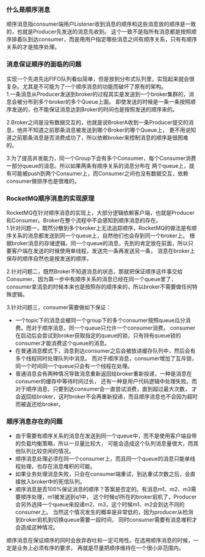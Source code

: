 ### 什么是顺序消息
顺序消息指consumer端用户Listener收到消息的顺序和这些消息放的顺序是一致的，也就是Producer先发送的消息先收到。
这个一致不是指所有消息都是按照顺序排着队到达consumer，而是用用户指定哪些消息之间有顺序关系，只有有顺序关系的才是按序处理。   

### 消息保证顺序的面临的问题
实现一个先进先出FIFO队列看似简单，但是放到分布式队列里，实现起来就会很复杂。尤其是不可能为了一个顺序消息的功能而破坏了原有的架构。   
1.一条消息从Producer发送到broker的过程其实是发送到一个broker集群的，消息会被分布到多个broker的多个Queue上面。
即使发送的时候是一条一条按照顺序发送的，也不能保证消息达到Broker的时间也是按照发送的顺序来的。   

2.Broker之间是没有数据交互的，也就是说BrokerA收到一条Producer提交的消息，他并不知道之前那条消息被发送到哪个Broker的哪个Queue上，
更不用说知道之前那条消息是否消费成功了，所以依赖broker来控制消息的顺序是很困难的。  

3.为了提高并发能力，同一个Group下会有多个Consumer，每个Consumer消费一部分queue的消息。所以如果两条有顺序关系的消息分布在
两个queue上，就有可能被push到两个Consumer上，而Consumer之间也没有数据交互，依赖consumer做排序也是很难的。    

### RocketMQ顺序消息的实现原理
RocketMQ在针对顺序消息的实现上，大部分逻辑依赖客户端，也就是Producer和Consumer。Broker在整个流程中不会感知到顺序消息的存在。   
1.针对问题一，既然分散到多个broker上无法追踪顺序，RocketMQ的做法是有顺序关系的消息都发送到同一个queue上，自然他们也会存到同一个broker上。
根据broker消息的存储逻辑，同一个queue的消息，先到的肯定放在前面，所以只要客户端在发送的时候使用单线程，发送完一条再发送另一条，
消息在broker上保存的顺序自然也是按发送的顺序。   

2.针对问题二，既然Broker不知道消息的状态，那就把保证顺序这件事交给Consumer，因为第一步中有顺序关系的消息已经在同一个queue里了，
consumer拿消息的时候本来也是按照存的顺序来的，所以broker不需要做任何特殊逻辑。   

3.针对问题三，consumer需要做如下保证：   
- 一个topic下的消息会被同一个group下的多个consumer按照queue瓜分消费。而对于顺序消息，同一个queue只允许一个consumer消费。
consumer在启动后会尝试到broker获取指定的queue的锁，只有持有queue锁的consumer才能消费这个queue的消息。  
- 在普通消息模式下，消息到达consumer之后会被放进缓存队列中，然后会有多个线程同时处理队列中消息。
而对于顺序消息，consumer增加了互斥锁，同一个时间同一个queue只会有一个线程在处理。   
- 普通消息会有两种情况导致消息重新返回给broker重新投递，一种是消息在consumer的缓存中等待时间过长，
还有一种是用户代码逻辑中处理失败。而对于顺序消息，只要到达consumer会一直尝试消费，直到超过最大次数，
才会返回给broker，这时broker不会再重新投递，而且顺序消息也不会因为超时而被返还给broker。   

### 顺序消息存在的问题
- 由于需要有顺序关系的消息在发送到同一个queue中，而不是使用客户端自带的负载均衡策略，所以一旦量比较大，
可能会造成这个队列消息量很大，而其他队列比较空闲的情况。   
- 顺序消息处理必须在同一个consumer上，而且同一个queue的消息只能单线程处理，也存在消息堆积的可能。    
- 如果业务处理消息失败，只会在consumer端重试，到达重试次数之后，会直接放入broker中的死信队列。  
- 顺序消息是否100%保证消息的顺序？答案是否定的。有消息m1、m2、m3需要顺序处理，m1被发送到q1中，
这个时候q1所在的broker宕机了，Producer会另外选择一个queue来投递m2、m3，这个时候m1、m2会到达不同的consumer上。
当然这个情况发生的概率是非常低的，因为producer从检测到broker宕机到切换queue需要一段时间，
同时consumer需要有消息堆积才会造成这种情况。   

顺序消息在保证顺序的同时会放弃吞吐和一定可用性。在选用顺序消息的时候，一定是业务上必须有序的要求，
再就是尽量把顺序维持在一个很小非范围内。  

























